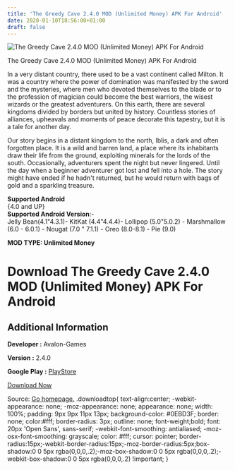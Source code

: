 ```yaml
---
title: 'The Greedy Cave 2.4.0 MOD (Unlimited Money) APK For Android'
date: 2020-01-10T18:56:00+01:00
draft: false
---
```


![The Greedy Cave 2.4.0 MOD (Unlimited Money) APK For Android](https://i1.wp.com/apkhome.net/wp-content/uploads/2020/01/The-Greedy-Cave-2.4.0-MOD-Unlimited-Money.png "The Greedy Cave 2.4.0 MOD (Unlimited Money) APK For Android")

  

The Greedy Cave 2.4.0 MOD (Unlimited Money) APK For Android

In a very distant country, there used to be a vast continent called Milton. It was a country where the power of domination was manifested by the sword and the mysteries, where men who devoted themselves to the blade or to the profession of magician could become the best warriors, the wisest wizards or the greatest adventurers. On this earth, there are several kingdoms divided by borders but united by history. Countless stories of alliances, upheavals and moments of peace decorate this tapestry, but it is a tale for another day.

Our story begins in a distant kingdom to the north, Iblis, a dark and often forgotten place. It is a wild and barren land, a place where its inhabitants draw their life from the ground, exploiting minerals for the lords of the south. Occasionally, adventurers spent the night but never lingered. Until the day when a beginner adventurer got lost and fell into a hole. The story might have ended if he hadn't returned, but he would return with bags of gold and a sparkling treasure.

**Supported Android**  
{4.0 and UP}  
**Supported Android Version**:-  
Jelly Bean(4.1"4.3.1)- KitKat (4.4"4.4.4)- Lollipop (5.0"5.0.2) - Marshmallow (6.0 - 6.0.1) - Nougat (7.0 " 7.1.1) - Oreo (8.0-8.1) - Pie (9.0)

**MOD TYPE: Unlimited Money**

Download The Greedy Cave 2.4.0 MOD (Unlimited Money) APK For Android
====================================================================

Additional Information
----------------------

**Developer :** Avalon-Games

**Version :** 2.4.0

**Google Play :** [PlayStore](https://play.google.com/store/apps/details?id=com.avalon.cave)

  

[Download Now](https://store4app.co/post/the-greedy-cave-2-4-0-mod-unlimited-money-apk-for-android_1578678282)

  
Source: [Go homepage.](https://store4app.co/post/the-greedy-cave-2-4-0-mod-unlimited-money-apk-for-android_1578678282) .downloadtop{ text-align:center; -webkit-appearance: none; -moz-appearance: none; appearance: none; width: 100%; padding: 9px 9px 11px 13px; background-color: #0EBD3F; border: none; color:#fff; border-radius: 3px; outline: none; font-weight;bold; font: 20px 'Open Sans', sans-serif; -webkit-font-smoothing: antialiased; -moz-osx-font-smoothing: grayscale; color: #fff; cursor: pointer; border-radius:15px;-webkit-border-radius:15px;-moz-border-radius:5px;box-shadow:0 0 5px rgba(0,0,0,.2);-moz-box-shadow:0 0 5px rgba(0,0,0,.2);-webkit-box-shadow:0 0 5px rgba(0,0,0,.2) !important; }